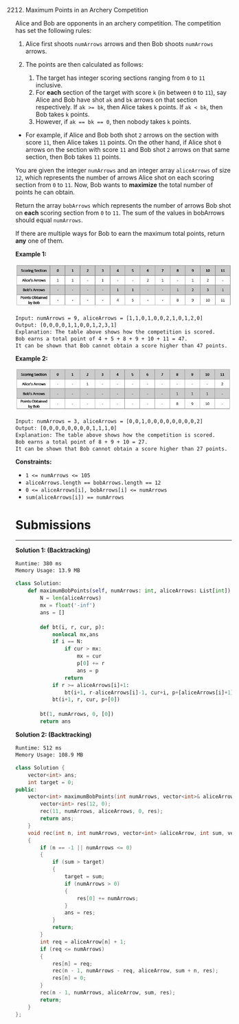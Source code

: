 2212. Maximum Points in an Archery Competition

Alice and Bob are opponents in an archery competition. The competition has set the following rules:

1. Alice first shoots `numArrows` arrows and then Bob shoots `numArrows` arrows.
1. The points are then calculated as follows:

    1. The target has integer scoring sections ranging from `0` to `11` inclusive.
    1. For **each** section of the target with score `k` (in between `0` to `11`), say Alice and Bob have shot `ak` and `bk` arrows on that section respectively. If `ak >= bk`, then Alice takes `k` points. If `ak < bk`, then Bob takes `k` points.
    1. However, if `ak == bk == 0`, then nobody takes `k` points.

* For example, if Alice and Bob both shot `2` arrows on the section with score `11`, then Alice takes `11` points. On the other hand, if Alice shot `0` arrows on the section with score `11` and Bob shot `2` arrows on that same section, then Bob takes `11` points.

You are given the integer `numArrows` and an integer array `aliceArrows` of size `12`, which represents the number of arrows Alice shot on each scoring section from `0` to `11`. Now, Bob wants to **maximize** the total number of points he can obtain.

Return the array `bobArrows` which represents the number of arrows Bob shot on **each** scoring section from `0` to `11`. The sum of the values in bobArrows should equal `numArrows`.

If there are multiple ways for Bob to earn the maximum total points, return **any** one of them.

 

**Example 1:**

![2212_ex1.jpg](img/2212_ex1.jpg)
```
Input: numArrows = 9, aliceArrows = [1,1,0,1,0,0,2,1,0,1,2,0]
Output: [0,0,0,0,1,1,0,0,1,2,3,1]
Explanation: The table above shows how the competition is scored. 
Bob earns a total point of 4 + 5 + 8 + 9 + 10 + 11 = 47.
It can be shown that Bob cannot obtain a score higher than 47 points.
```

**Example 2:**

![2212_ex2new.jpg](img/2212_ex2new.jpg)
```
Input: numArrows = 3, aliceArrows = [0,0,1,0,0,0,0,0,0,0,0,2]
Output: [0,0,0,0,0,0,0,0,1,1,1,0]
Explanation: The table above shows how the competition is scored.
Bob earns a total point of 8 + 9 + 10 = 27.
It can be shown that Bob cannot obtain a score higher than 27 points.
```

**Constraints:**

* `1 <= numArrows <= 105`
* `aliceArrows.length == bobArrows.length == 12`
* `0 <= aliceArrows[i], bobArrows[i] <= numArrows`
* `sum(aliceArrows[i]) == numArrows`

# Submissions
---
**Solution 1: (Backtracking)**
```
Runtime: 380 ms
Memory Usage: 13.9 MB
```
```python
class Solution:
    def maximumBobPoints(self, numArrows: int, aliceArrows: List[int]) -> List[int]:
        N = len(aliceArrows)
        mx = float('-inf')
        ans = []
        
        def bt(i, r, cur, p):
            nonlocal mx,ans
            if i == N:
                if cur > mx:
                    mx = cur
                    p[0] += r
                    ans = p
                return
            if r >= aliceArrows[i]+1:
                bt(i+1, r-aliceArrows[i]-1, cur+i, p+[aliceArrows[i]+1])
            bt(i+1, r, cur, p+[0])
        
        bt(1, numArrows, 0, [0])
        return ans
```

**Solution 2: (Backtracking)**
```
Runtime: 512 ms
Memory Usage: 108.9 MB
```
```c++
class Solution {
    vector<int> ans;
    int target = 0;
public:
    vector<int> maximumBobPoints(int numArrows, vector<int>& aliceArrows) {
        vector<int> res(12, 0);
        rec(11, numArrows, aliceArrows, 0, res);
        return ans;
    }
    void rec(int n, int numArrows, vector<int> &aliceArrow, int sum, vector<int> res)
    {
        if (n == -1 || numArrows <= 0)
        {
            if (sum > target)
            {
                target = sum;
                if (numArrows > 0)
                {
                    res[0] += numArrows;
                }
                ans = res;
            }
            return;
        }
        int req = aliceArrow[n] + 1;
        if (req <= numArrows)
        {
            res[n] = req;
            rec(n - 1, numArrows - req, aliceArrow, sum + n, res);
            res[n] = 0;
        }
        rec(n - 1, numArrows, aliceArrow, sum, res);
        return;
    }
};
```
